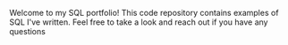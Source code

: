 Welcome to my SQL portfolio! This code repository contains examples of SQL I've written. Feel free to take a look and reach out if you have any questions


